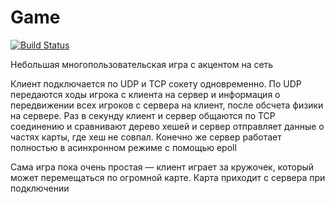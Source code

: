 # Game

[![Build Status](https://travis-ci.org/2ToThe10th/Game.svg?branch=dev)](https://travis-ci.org/2ToThe10th/Game)

Небольшая многопользовательская игра с акцентом на сеть

Клиент подключается по UDP и TCP сокету одновременно. По UDP передаются ходы игрока с клиента на сервер и информация о передвижении всех игроков с сервера на клиент, после обсчета физики на сервере. Раз в секунду клиент и сервер общаются по TCP соединению и сравнивают дерево хешей и сервер отправляет данные о частях карты, где хеш не совпал. Конечно же сервер работает полностью в асинхронном режиме с помощью epoll

Сама игра пока очень простая — клиент играет за кружочек, который может перемещаться по огромной карте. Карта приходит с сервера при подключении
